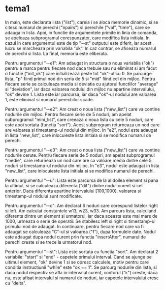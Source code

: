 # tema1
	
  In main, este declarata lista ("list"), careia i se aloca memorie dinamic, si se citesc numarul de perechi ("npairs") si perechile ("val", "time"), care se adauga in 
lista. Apoi, in functie de argumentele primite in linia de comanda, se apeleaza subprogramul corespunzator, care modifica lista initiala. In cazul in care argumentul 
este de tip "--st" outputul este diferit, iar acest lucru se marcheaza prin variabila "ok". In caz contrar, se afiseaza numarul de perechi si lista. La final, memoria 
este eliberata.

Pentru argumentul "--e1":
	Am adaugat in structura o noua variablia ("ok") pentru a marca pentru fiecare nod daca trebuie sau nu eliminat si am facut o functie ("init_ok") care initializeaza 
peste tot "ok"-ul cu 0. Se parcurge lista, "p" fiind primul nod din seria de 5 si "mid" fiind cel din mijloc. Pentru fiecare serie se calculeaza media si deviatia cu 
ajutorul functiilor "average" si "deviation", iar daca valoarea nodului din mijloc nu apartine intervalului, "ok" devine 1. Lista este iar parcursa, iar daca "ok"-ul
nodului are valoarea 1, este eliminat si numarul perechilor scade.

Pentru argumentul "--e2":
	Am creat o noua lista ("new_list") care va contine nodurile din mijloc. Pentru fiecare serie de 5 noduri, am apelat subprogramul "mini_list", care creeaza o noua 
lista cu cele 5 noduri, care este apoi sortata (functia "sort"). Acest subprogram returneaza un nod care are valoarea si timestamp-ul nodului din mijloc. In "e2", 
nodul este adaugat in lista "new_list", care inlocuieste lista initiala si se modifica numarul de perechi.

Pentru argumentul "--e3":
	Am creat o noua lista ("new_list") care va contine nodurile cerute. Pentru fiecare serie de 5 noduri, am apelat subprogramul "medie", care returneaza un nod care are 
ca valoare media dintre cele 5 noduri si timestamp-ul nodului din mijloc. In "e3", nodul este adaugat in lista "new_list", care inlocuieste lista initiala si se 
modifica numarul de perechi.

Pentru argumentul "--u":
	Lista este parcursa de la al doilea element si pana la ultimul, si se calculeaza diferenta ("dif") dintre nodul curent si cel anterior. Daca diferenta apartine 
intervalului [100,1000], valoarea si timestamp-ul nodului sunt modificate.

Pentru argumentul "--c":
	Am declarat 6 noduri care corespund listelor right si left. Am calculat constantele w13, w23, w33. Am parcurs lista, calculand diferenta dintre un element si 
urmatorul, iar daca aceasta este mai mare de 1000, urmeaza o serie de operatii: Se stabilesc left si right si timestamp-ul primului nod de adaugat. In continuare, 
pentru fiecare nod care va fi adaugat se calculeaza "C"-ul si valoarea ("f"), dupa formulele date. Nodul este adaugat dupa nodul curent prin functia "insertAfter", 
numarul de perechi creste si se trece la urmatorul nod.

Pentru argumentul "--st<delta>":
	Lista este sortata cu functia "sort". Am declarat 2 variabile: "start" si "end" - capetele primului interval. Cand se ajunge pe ultimul element, "ok" devine 1 si 
se opresc calculele, motiv pentru care conditia instructiunii "while" este "ok == 1". Se parcurg nodurile din lista, si daca nodul respectiv se afla in intervalul 
curent, contorul ("k") creste, daca nu, este afisat intervalul si numarul de noduri, iar capetele intervalului cresc cu "delta".
